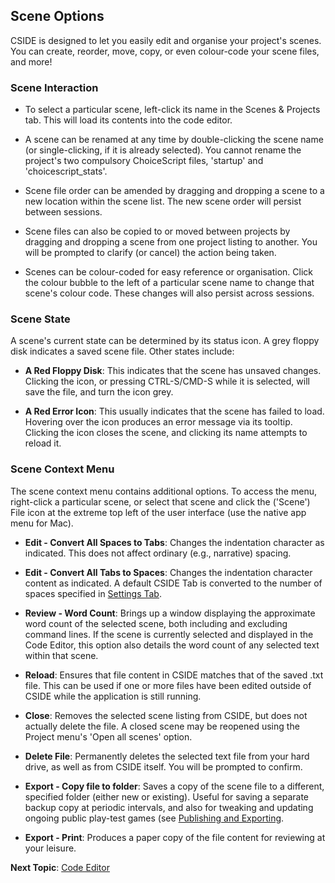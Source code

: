 ## Scene Options

CSIDE is designed to let you easily edit and organise your project's scenes. You can create, reorder, move, copy, or even colour-code your scene files, and more!


### Scene Interaction

- To select a particular scene, left-click its name in the Scenes & Projects tab. This will load its contents into the code editor.

- A scene can be renamed at any time by double-clicking the scene name (or single-clicking, if it is already selected). You cannot rename the project's two compulsory ChoiceScript files, 'startup' and 'choicescript_stats'.

- Scene file order can be amended by dragging and dropping a scene to a new location within the scene list. The new scene order will persist between sessions.

- Scene files can also be copied to or moved between projects by dragging and dropping a scene from one project listing to another. You will be prompted to clarify (or cancel) the action being taken.

- Scenes can be colour-coded for easy reference or organisation. Click the colour bubble to the left of a particular scene name to change that scene's colour code. These changes will also persist across sessions.

### Scene State
A scene's current state can be determined by its status icon. A grey floppy disk indicates a saved scene file. Other states include:

- **A Red Floppy Disk**: This indicates that the scene has unsaved changes. Clicking the icon, or pressing CTRL-S/CMD-S while it is selected, will save the file, and turn the icon grey.

- **A Red Error Icon**: This usually indicates that the scene has failed to load. Hovering over the icon produces an error message via its tooltip. Clicking the icon closes the scene, and clicking its name attempts to reload it.


### Scene Context Menu

The scene context menu contains additional options. To access the menu, right-click a particular scene, or select that scene and click the ('Scene') File icon at the extreme top left of the user interface (use the native app menu for Mac).

- **Edit - Convert All Spaces to Tabs**: Changes the indentation character as indicated. This does not affect ordinary (e.g., narrative) spacing.

- **Edit - Convert All Tabs to Spaces**: Changes the indentation character content as indicated. A default CSIDE Tab is converted to the number of spaces specified in <a href="#" rel="cside" title="settings" onclick="CSIDE(parent.cside.selectTab.bind(null, 'settings'));">Settings Tab</a>.

- **Review - Word Count**: Brings up a window displaying the approximate word count of the selected scene, both including and excluding command lines. If the scene is currently selected and displayed in the Code Editor, this option also details the word count of any selected text within that scene.

- **Reload**: Ensures that file content in CSIDE matches that of the saved .txt file. This can be used if one or more files have been edited outside of CSIDE while the application is still running.

- **Close**: Removes the selected scene listing from CSIDE, but does not actually delete the file. A closed scene may be reopened using the Project menu's 'Open all scenes' option.

- **Delete File**: Permanently deletes the selected text file from your hard drive, as well as from CSIDE itself. You will be prompted to confirm.

- **Export - Copy file to folder**: Saves a copy of the scene file to a different, specified folder (either new or existing). Useful for saving a separate backup copy at periodic intervals, and also for tweaking and updating ongoing public play-test games (see [Publishing and Exporting](topics/publishing-and-exporting.md "Publishing and Exporting").

- **Export - Print**: Produces a paper copy of the file content for reviewing at your leisure.


**Next Topic**: [Code Editor](topics/code-editor.md "Code Editor")